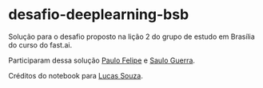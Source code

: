 # desafio-deeplearning-bsb

Solução para o desafio proposto na lição 2 do grupo de estudo em Brasília do curso do fast.ai.

Participaram dessa solução [Paulo Felipe](https://github.com/paulofelipe) e [Saulo Guerra](https://github.com/sauloguerra).

Créditos do notebook para [Lucas Souza](https://github.com/lucasosouza).
